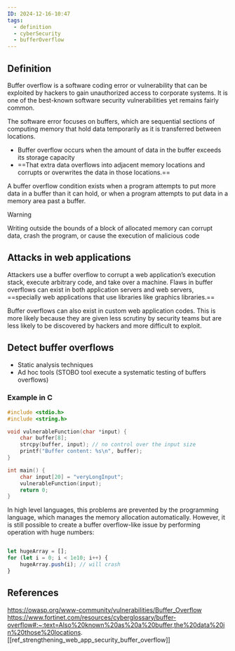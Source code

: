 ```yaml
---
ID: 2024-12-16-10:47
tags:
  - definition
  - cyberSecurity
  - bufferOverflow
---
```

## Definition

Buffer overflow is a software coding error or vulnerability that can be exploited by hackers to gain unauthorized access to corporate systems. It is one of the best-known software security vulnerabilities yet remains fairly common.

The software error focuses on buffers, which are sequential sections of computing memory that hold data temporarily as it is transferred between locations.
- Buffer overflow occurs when the amount of data in the buffer exceeds its storage capacity
- ==That extra data overflows into adjacent memory locations and corrupts or overwrites the data in those locations.==

A buffer overflow condition exists when a program attempts to put more data in a  buffer than it can hold, or when a program attempts to put data in a memory area past a buffer. 

> [!WARNING]
> Writing outside the bounds of a block of allocated memory can corrupt data, crash the program, or cause the execution of malicious code

## Attacks in web applications

Attackers use a buffer overflow to corrupt a web application’s execution stack, execute arbitrary code, and take over a machine.
Flaws in buffer overflows can exist in both application servers and web servers, ==specially web applications that use libraries like graphics libraries.== 

Buffer overflows can also exist in custom web application codes. This is more likely because they are given less scrutiny by security teams but are less likely to be discovered by hackers and more difficult to exploit.

## Detect buffer overflows

- Static analysis techniques
- Ad hoc tools (STOBO tool execute a systematic testing of buffers overflows)

### Example in C

```C
#include <stdio.h>
#include <string.h>

void vulnerableFunction(char *input) {
    char buffer[8];
    strcpy(buffer, input); // no control over the input size
    printf("Buffer content: %s\n", buffer);
}

int main() {
    char input[20] = "veryLongInput";
    vulnerableFunction(input);
    return 0;
}
```

In high level languages, this problems are prevented by the programming language, which manages the memory allocation automatically. However, it is still possible to create a buffer overflow-like issue by performing operation with huge numbers:

```JavaScript

let hugeArray = [];
for (let i = 0; i < 1e10; i++) {
    hugeArray.push(i); // will crash
}

```
## References
https://owasp.org/www-community/vulnerabilities/Buffer_Overflow
https://www.fortinet.com/resources/cyberglossary/buffer-overflow#:~:text=Also%20known%20as%20a%20buffer,the%20data%20in%20those%20locations.
[[ref_strengthening_web_app_security_buffer_overflow]]